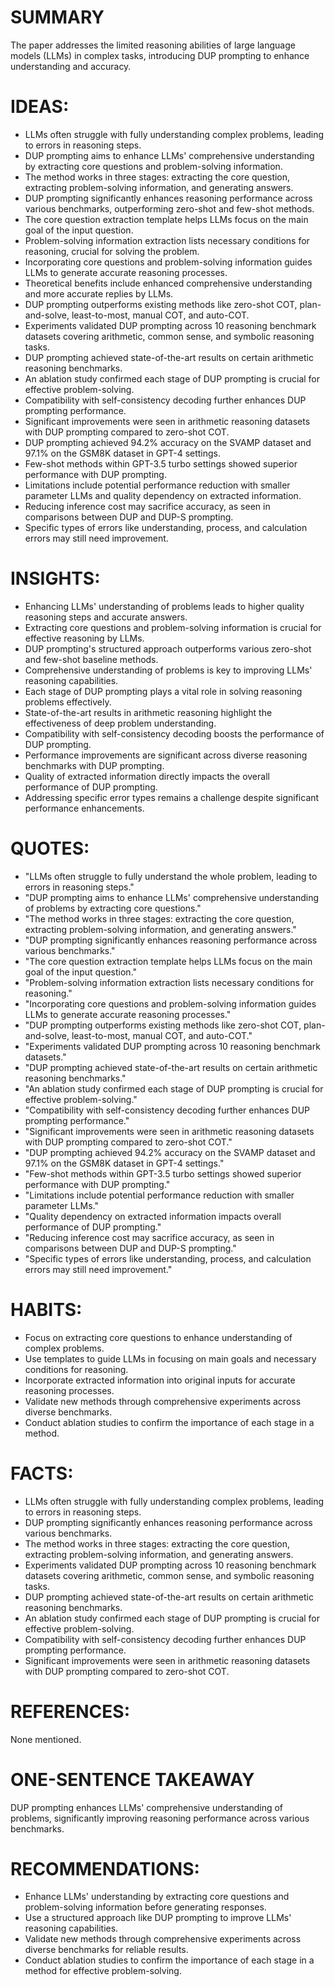 # SUMMARY
The paper addresses the limited reasoning abilities of large language models (LLMs) in complex tasks, introducing DUP prompting to enhance understanding and accuracy.

# IDEAS:
- LLMs often struggle with fully understanding complex problems, leading to errors in reasoning steps.
- DUP prompting aims to enhance LLMs' comprehensive understanding by extracting core questions and problem-solving information.
- The method works in three stages: extracting the core question, extracting problem-solving information, and generating answers.
- DUP prompting significantly enhances reasoning performance across various benchmarks, outperforming zero-shot and few-shot methods.
- The core question extraction template helps LLMs focus on the main goal of the input question.
- Problem-solving information extraction lists necessary conditions for reasoning, crucial for solving the problem.
- Incorporating core questions and problem-solving information guides LLMs to generate accurate reasoning processes.
- Theoretical benefits include enhanced comprehensive understanding and more accurate replies by LLMs.
- DUP prompting outperforms existing methods like zero-shot COT, plan-and-solve, least-to-most, manual COT, and auto-COT.
- Experiments validated DUP prompting across 10 reasoning benchmark datasets covering arithmetic, common sense, and symbolic reasoning tasks.
- DUP prompting achieved state-of-the-art results on certain arithmetic reasoning benchmarks.
- An ablation study confirmed each stage of DUP prompting is crucial for effective problem-solving.
- Compatibility with self-consistency decoding further enhances DUP prompting performance.
- Significant improvements were seen in arithmetic reasoning datasets with DUP prompting compared to zero-shot COT.
- DUP prompting achieved 94.2% accuracy on the SVAMP dataset and 97.1% on the GSM8K dataset in GPT-4 settings.
- Few-shot methods within GPT-3.5 turbo settings showed superior performance with DUP prompting.
- Limitations include potential performance reduction with smaller parameter LLMs and quality dependency on extracted information.
- Reducing inference cost may sacrifice accuracy, as seen in comparisons between DUP and DUP-S prompting.
- Specific types of errors like understanding, process, and calculation errors may still need improvement.

# INSIGHTS:
- Enhancing LLMs' understanding of problems leads to higher quality reasoning steps and accurate answers.
- Extracting core questions and problem-solving information is crucial for effective reasoning by LLMs.
- DUP prompting's structured approach outperforms various zero-shot and few-shot baseline methods.
- Comprehensive understanding of problems is key to improving LLMs' reasoning capabilities.
- Each stage of DUP prompting plays a vital role in solving reasoning problems effectively.
- State-of-the-art results in arithmetic reasoning highlight the effectiveness of deep problem understanding.
- Compatibility with self-consistency decoding boosts the performance of DUP prompting.
- Performance improvements are significant across diverse reasoning benchmarks with DUP prompting.
- Quality of extracted information directly impacts the overall performance of DUP prompting.
- Addressing specific error types remains a challenge despite significant performance enhancements.

# QUOTES:
- "LLMs often struggle to fully understand the whole problem, leading to errors in reasoning steps."
- "DUP prompting aims to enhance LLMs' comprehensive understanding of problems by extracting core questions."
- "The method works in three stages: extracting the core question, extracting problem-solving information, and generating answers."
- "DUP prompting significantly enhances reasoning performance across various benchmarks."
- "The core question extraction template helps LLMs focus on the main goal of the input question."
- "Problem-solving information extraction lists necessary conditions for reasoning."
- "Incorporating core questions and problem-solving information guides LLMs to generate accurate reasoning processes."
- "DUP prompting outperforms existing methods like zero-shot COT, plan-and-solve, least-to-most, manual COT, and auto-COT."
- "Experiments validated DUP prompting across 10 reasoning benchmark datasets."
- "DUP prompting achieved state-of-the-art results on certain arithmetic reasoning benchmarks."
- "An ablation study confirmed each stage of DUP prompting is crucial for effective problem-solving."
- "Compatibility with self-consistency decoding further enhances DUP prompting performance."
- "Significant improvements were seen in arithmetic reasoning datasets with DUP prompting compared to zero-shot COT."
- "DUP prompting achieved 94.2% accuracy on the SVAMP dataset and 97.1% on the GSM8K dataset in GPT-4 settings."
- "Few-shot methods within GPT-3.5 turbo settings showed superior performance with DUP prompting."
- "Limitations include potential performance reduction with smaller parameter LLMs."
- "Quality dependency on extracted information impacts overall performance of DUP prompting."
- "Reducing inference cost may sacrifice accuracy, as seen in comparisons between DUP and DUP-S prompting."
- "Specific types of errors like understanding, process, and calculation errors may still need improvement."

# HABITS:
- Focus on extracting core questions to enhance understanding of complex problems.
- Use templates to guide LLMs in focusing on main goals and necessary conditions for reasoning.
- Incorporate extracted information into original inputs for accurate reasoning processes.
- Validate new methods through comprehensive experiments across diverse benchmarks.
- Conduct ablation studies to confirm the importance of each stage in a method.

# FACTS:
- LLMs often struggle with fully understanding complex problems, leading to errors in reasoning steps.
- DUP prompting significantly enhances reasoning performance across various benchmarks.
- The method works in three stages: extracting the core question, extracting problem-solving information, and generating answers.
- Experiments validated DUP prompting across 10 reasoning benchmark datasets covering arithmetic, common sense, and symbolic reasoning tasks.
- DUP prompting achieved state-of-the-art results on certain arithmetic reasoning benchmarks.
- An ablation study confirmed each stage of DUP prompting is crucial for effective problem-solving.
- Compatibility with self-consistency decoding further enhances DUP prompting performance.
- Significant improvements were seen in arithmetic reasoning datasets with DUP prompting compared to zero-shot COT.

# REFERENCES:
None mentioned.

# ONE-SENTENCE TAKEAWAY
DUP prompting enhances LLMs' comprehensive understanding of problems, significantly improving reasoning performance across various benchmarks.

# RECOMMENDATIONS:
- Enhance LLMs' understanding by extracting core questions and problem-solving information before generating responses.
- Use a structured approach like DUP prompting to improve LLMs' reasoning capabilities.
- Validate new methods through comprehensive experiments across diverse benchmarks for reliable results.
- Conduct ablation studies to confirm the importance of each stage in a method for effective problem-solving.
